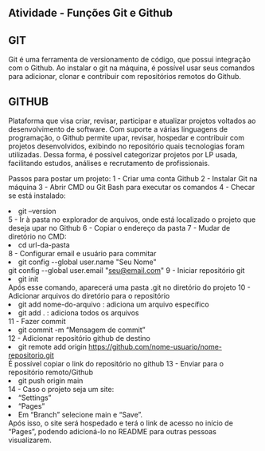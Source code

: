 ## Atividade - Funções Git e Github

<h2>GIT</h2>
Git é uma ferramenta de versionamento de código, que possui integração com o Github. Ao instalar o git na máquina, é possível usar seus comandos para adicionar, clonar e contribuir com repositórios remotos do Github.

<h2>GITHUB</h2>
Plataforma que visa criar, revisar, participar e atualizar projetos voltados ao desenvolvimento de software. Com suporte a várias linguagens de programação, o Github permite upar, revisar, hospedar e contribuir com projetos desenvolvidos, exibindo no repositório quais tecnologias foram utilizadas. Dessa forma, é possível categorizar projetos por LP usada, facilitando estudos, análises e recrutamento de profissionais. 

Passos para postar um projeto:
1 - Criar uma conta Github
2 - Instalar Git na máquina
3 - Abrir CMD ou Git Bash para executar os comandos
4 - Checar se está instalado:
   	<li>git –version</li>
5 - Ir à pasta no explorador de arquivos, onde está localizado o projeto que deseja upar no Github
6 - Copiar o endereço da pasta
7 - Mudar de diretório no CMD:
    <li>cd url-da-pasta</li>
8 - Configurar email e usuário para commitar
    <li>git config --global user.name "Seu Nome"</li>
        git config --global user.email  "seu@email.com"
9 - Iniciar repositório git 
    <li>git init</li>
    Após esse comando, aparecerá uma pasta .git no diretório do projeto
10 - Adicionar arquivos do diretório para o repositório
    <li>git add nome-do-arquivo  : adiciona um arquivo específico</li>
    <li>git add .                : adiciona todos os arquivos</li>
11 - Fazer commit
    <li>git commit -m “Mensagem de commit”</li>
12 - Adicionar repositório github de destino
    <li>git remote add origin https://github.com/nome-usuario/nome-repositorio.git</li>
	  É possível copiar o link do repositório no github
13 - Enviar para o repositório remoto/Github
    <li>git push origin main</li>
14 - Caso o projeto seja um site: 
    <li>“Settings”</li>
    <li>“Pages”</li>
    <li>Em “Branch” selecione main e “Save”.</li>
	Após isso, o site será hospedado e terá o link de acesso no início de “Pages”, podendo adicioná-lo no README para outras pessoas visualizarem.


